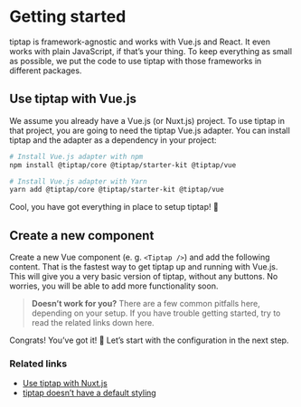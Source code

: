 # Getting started

tiptap is framework-agnostic and works with Vue.js and React. It even works with plain JavaScript, if that’s your thing. To keep everything as small as possible, we put the code to use tiptap with those frameworks in different packages.

## Use tiptap with Vue.js

We assume you already have a Vue.js (or Nuxt.js) project. To use tiptap in that project, you are going to need the tiptap Vue.js adapter. You can install tiptap and the adapter as a dependency in your project:

```bash
# Install Vue.js adapter with npm
npm install @tiptap/core @tiptap/starter-kit @tiptap/vue

# Install Vue.js adapter with Yarn
yarn add @tiptap/core @tiptap/starter-kit @tiptap/vue
```

Cool, you have got everything in place to setup tiptap! 🙌

## Create a new component

Create a new Vue component (e. g. `<Tiptap />`) and add the following content. That is the fastest way to get tiptap up and running with Vue.js. This will give you a very basic version of tiptap, without any buttons. No worries, you will be able to add more functionality soon.

<demo name="GettingStarted" />

> **Doesn’t work for you?** There are a few common pitfalls here, depending on your setup. If you have trouble getting started, try to read the related links down here.

Congrats! You’ve got it! 🎉 Let’s start with the configuration in the next step.

### Related links

* [Use tiptap with Nuxt.js](#)
* [tiptap doesn’t have a default styling](#)
